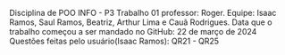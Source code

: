 Disciplina de POO INFO - P3 Trabalho 01
professor: Roger.
Equipe: Isaac Ramos, Saul Ramos, Beatriz, Arthur Lima e Cauã Rodrigues.
Data que o trabalho começou a ser mandado no GitHub: 22 de março de 2024
Questões feitas pelo usuário(Isaac Ramos): QR21 - QR25
